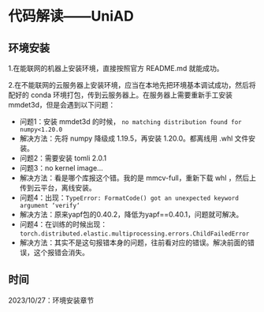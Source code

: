 # 代码解读——UniAD

## 环境安装

1.在能联网的机器上安装环境，直接按照官方 README.md 就能成功。

2.在不能联网的云服务器上安装环境，应当在本地先把环境基本调试成功，然后将配好的 conda 环境打包，传到云服务器上。在服务器上需要重新手工安装 mmdet3d，但是会遇到以下问题：

* 问题1：安装 mmdet3d 的时候， `no matching distribution found for numpy<1.20.0`
* 解决方法：先将 numpy 降级成 1.19.5，再安装 1.20.0。都离线用 .whl 文件安装。
* 问题2：需要安装 tomli 2.0.1
* 问题3：no kernel image...
* 解决方法：看是哪个库报这个错。我的是 mmcv-full，重新下载 whl ，然后上传到云平台，离线安装。
* 问题4：出现：`TypeError: FormatCode() got an unexpected keyword argument ‘verify‘`
* 解决方法：原来yapf包的0.40.2，降低为yapf==0.40.1，问题就可解决。
* 问题4：在训练的时候出现： `torch.distributed.elastic.multiprocessing.errors.ChildFailedError`
* 解决方法：其实不是这句报错本身的问题，往前看对应的错误。解决前面的错误，这个报错会消失。





## 时间

2023/10/27：环境安装章节
